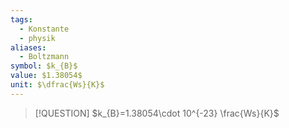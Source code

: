 ```yaml
---
tags:
  - Konstante
  - physik
aliases:
  - Boltzmann
symbol: $k_{B}$
value: $1.38054$
unit: $\dfrac{Ws}{K}$
---
```


> [!QUESTION] $k_{B}=1.38054\cdot 10^{-23} \frac{Ws}{K}$